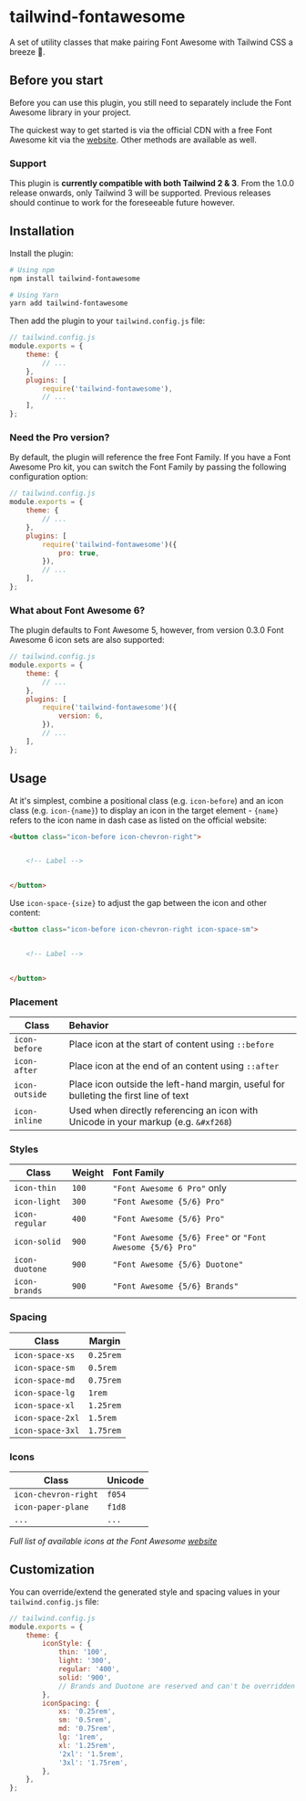 # tailwind-fontawesome

A set of utility classes that make pairing Font Awesome with Tailwind CSS a breeze 💨.

## Before you start

Before you can use this plugin, you still need to separately include the Font Awesome library in your project.

The quickest way to get started is via the official CDN with a free Font Awesome kit via the [website](https://fontawesome.com/start). Other methods are available as well.

### Support

This plugin is **currently compatible with both Tailwind 2 & 3**. From the 1.0.0 release onwards, only Tailwind 3 will be supported. Previous releases should continue to work for the foreseeable future however.

## Installation

Install the plugin:

```sh
# Using npm
npm install tailwind-fontawesome

# Using Yarn
yarn add tailwind-fontawesome
```

Then add the plugin to your `tailwind.config.js` file:

```js
// tailwind.config.js
module.exports = {
    theme: {
        // ...
    },
    plugins: [
        require('tailwind-fontawesome'),
        // ...
    ],
};
```

### Need the Pro version?

By default, the plugin will reference the free Font Family. If you have a Font Awesome Pro kit, you can switch the Font Family by passing the following configuration option:

```js
// tailwind.config.js
module.exports = {
    theme: {
        // ...
    },
    plugins: [
        require('tailwind-fontawesome')({
            pro: true,
        }),
        // ...
    ],
};
```

### What about Font Awesome 6?

The plugin defaults to Font Awesome 5, however, from version 0.3.0 Font Awesome 6 icon sets are also supported:

```js
// tailwind.config.js
module.exports = {
    theme: {
        // ...
    },
    plugins: [
        require('tailwind-fontawesome')({
            version: 6,
        }),
        // ...
    ],
};
```

## Usage

At it's simplest, combine a positional class (e.g. `icon-before`) and an icon class (e.g. `icon-{name}`) to display an icon in the target element - `{name}` refers to the icon name in dash case as listed on the official website:

```html
<button class="icon-before icon-chevron-right">


    <!-- Label -->


</button>
```

Use `icon-space-{size}` to adjust the gap between the icon and other content:

```html
<button class="icon-before icon-chevron-right icon-space-sm">


    <!-- Label -->


</button>
```

### Placement

| Class          | Behavior                                                                             |
| -------------- | :----------------------------------------------------------------------------------- |
| `icon-before`  | Place icon at the start of content using `::before`                                  |
| `icon-after`   | Place icon at the end of an content using `::after`                                  |
| `icon-outside` | Place icon outside the left-hand margin, useful for bulleting the first line of text |
| `icon-inline`  | Used when directly referencing an icon with Unicode in your markup (e.g. `&#xf268`)  |

### Styles

| Class          | Weight | Font Family                                               |
| -------------- | ------ | :-------------------------------------------------------- |
| `icon-thin`    | `100`  | `"Font Awesome 6 Pro"` only                               |
| `icon-light`   | `300`  | `"Font Awesome {5/6} Pro"`                                |
| `icon-regular` | `400`  | `"Font Awesome {5/6} Pro"`                                |
| `icon-solid`   | `900`  | `"Font Awesome {5/6} Free"` or `"Font Awesome {5/6} Pro"` |
| `icon-duotone` | `900`  | `"Font Awesome {5/6} Duotone"`                            |
| `icon-brands`  | `900`  | `"Font Awesome {5/6} Brands"`                             |

### Spacing

| Class            | Margin    |
| ---------------- | --------- |
| `icon-space-xs`  | `0.25rem` |
| `icon-space-sm`  | `0.5rem`  |
| `icon-space-md`  | `0.75rem` |
| `icon-space-lg`  | `1rem`    |
| `icon-space-xl`  | `1.25rem` |
| `icon-space-2xl` | `1.5rem`  |
| `icon-space-3xl` | `1.75rem` |

### Icons

| Class                | Unicode |
| -------------------- | ------- |
| `icon-chevron-right` | `f054`  |
| `icon-paper-plane`   | `f1d8`  |
| `...`                | `...`   |

_Full list of available icons at the Font Awesome [website](https://fontawesome.com/icons)_

## Customization

You can override/extend the generated style and spacing values in your `tailwind.config.js` file:

```js
// tailwind.config.js
module.exports = {
    theme: {
        iconStyle: {
            thin: '100',
            light: '300',
            regular: '400',
            solid: '900',
            // Brands and Duotone are reserved and can't be overridden
        },
        iconSpacing: {
            xs: '0.25rem',
            sm: '0.5rem',
            md: '0.75rem',
            lg: '1rem',
            xl: '1.25rem',
            '2xl': '1.5rem',
            '3xl': '1.75rem',
        },
    },
};
```
